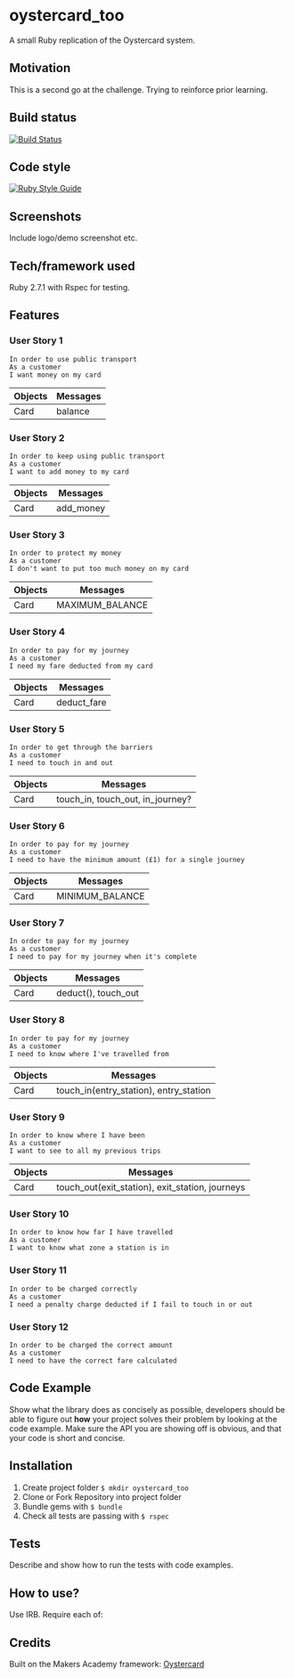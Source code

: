 # oystercard_too
A small Ruby replication of the Oystercard system.

## Motivation
This is a second go at the challenge. Trying to reinforce prior learning.

## Build status
[![Build Status](https://travis-ci.com/chriswhitehouse/oystercard_too.svg?branch=main)](https://travis-ci.com/chriswhitehouse/oystercard_too)

## Code style
[![Ruby Style Guide](https://img.shields.io/badge/code_style-standard-brightgreen.svg)](https://github.com/testdouble/standard)

## Screenshots
Include logo/demo screenshot etc.

## Tech/framework used
Ruby 2.7.1 with Rspec for testing.

## Features
### User Story 1
```
In order to use public transport
As a customer
I want money on my card
```

|Objects |Messages |
|---|---|
|Card | balance |

### User Story 2
```
In order to keep using public transport
As a customer
I want to add money to my card
```

|Objects |Messages |
|---|---|
|Card | add_money |

### User Story 3
```
In order to protect my money
As a customer
I don't want to put too much money on my card
```

|Objects |Messages |
|---|---|
|Card | MAXIMUM_BALANCE |

### User Story 4
```
In order to pay for my journey
As a customer
I need my fare deducted from my card
```

|Objects |Messages |
|---|---|
|Card | deduct_fare |

### User Story 5
```
In order to get through the barriers
As a customer
I need to touch in and out
```

|Objects |Messages |
|---|---|
|Card | touch_in, touch_out, in_journey? |

### User Story 6
```
In order to pay for my journey
As a customer
I need to have the minimum amount (£1) for a single journey
```

|Objects |Messages |
|---|---|
|Card | MINIMUM_BALANCE |

### User Story 7
```
In order to pay for my journey
As a customer
I need to pay for my journey when it's complete
```

|Objects |Messages |
|---|---|
|Card | deduct(), touch_out |

### User Story 8
```
In order to pay for my journey
As a customer
I need to know where I've travelled from
```

|Objects |Messages |
|---|---|
|Card | touch_in(entry_station), entry_station |

### User Story 9
```
In order to know where I have been
As a customer
I want to see to all my previous trips
```

|Objects |Messages |
|---|---|
|Card | touch_out(exit_station), exit_station, journeys |

### User Story 10
```
In order to know how far I have travelled
As a customer
I want to know what zone a station is in
```

### User Story 11
```
In order to be charged correctly
As a customer
I need a penalty charge deducted if I fail to touch in or out
```

### User Story 12
```
In order to be charged the correct amount
As a customer
I need to have the correct fare calculated
```

## Code Example
Show what the library does as concisely as possible, developers should be able to figure out **how** your project solves their problem by looking at the code example. Make sure the API you are showing off is obvious, and that your code is short and concise.

## Installation
1. Create project folder `$ mkdir oystercard_too`
2. Clone or Fork Repository into project folder
3. Bundle gems with `$ bundle`
4. Check all tests are passing with `$ rspec`

## Tests
Describe and show how to run the tests with code examples.

## How to use?
Use IRB. Require each of:

## Credits
Built on the Makers Academy framework: [Oystercard](https://github.com/makersacademy/course/tree/master/oystercard)
